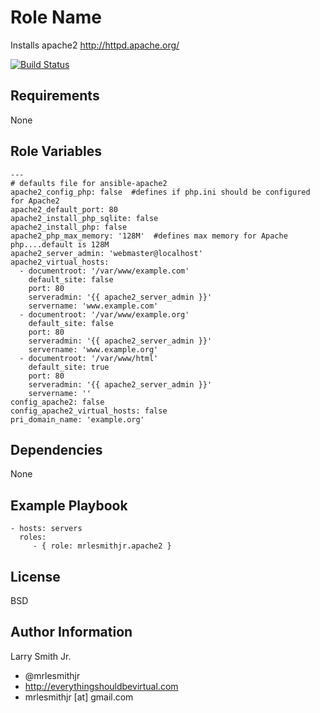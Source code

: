 Role Name
=========

Installs apache2 http://httpd.apache.org/

[![Build Status](https://travis-ci.org/mrlesmithjr/ansible-apache2.svg?branch=master)](https://travis-ci.org/mrlesmithjr/ansible-apache2)

Requirements
------------

None

Role Variables
--------------

````
---
# defaults file for ansible-apache2
apache2_config_php: false  #defines if php.ini should be configured for Apache2
apache2_default_port: 80
apache2_install_php_sqlite: false
apache2_install_php: false
apache2_php_max_memory: '128M'  #defines max memory for Apache php....default is 128M
apache2_server_admin: 'webmaster@localhost'
apache2_virtual_hosts:
  - documentroot: '/var/www/example.com'
    default_site: false
    port: 80
    serveradmin: '{{ apache2_server_admin }}'
    servername: 'www.example.com'
  - documentroot: '/var/www/example.org'
    default_site: false
    port: 80
    serveradmin: '{{ apache2_server_admin }}'
    servername: 'www.example.org'
  - documentroot: '/var/www/html'
    default_site: true
    port: 80
    serveradmin: '{{ apache2_server_admin }}'
    servername: ''
config_apache2: false
config_apache2_virtual_hosts: false
pri_domain_name: 'example.org'
````

Dependencies
------------

None

Example Playbook
----------------

    - hosts: servers
      roles:
         - { role: mrlesmithjr.apache2 }

License
-------

BSD

Author Information
------------------

Larry Smith Jr.
- @mrlesmithjr
- http://everythingshouldbevirtual.com
- mrlesmithjr [at] gmail.com
